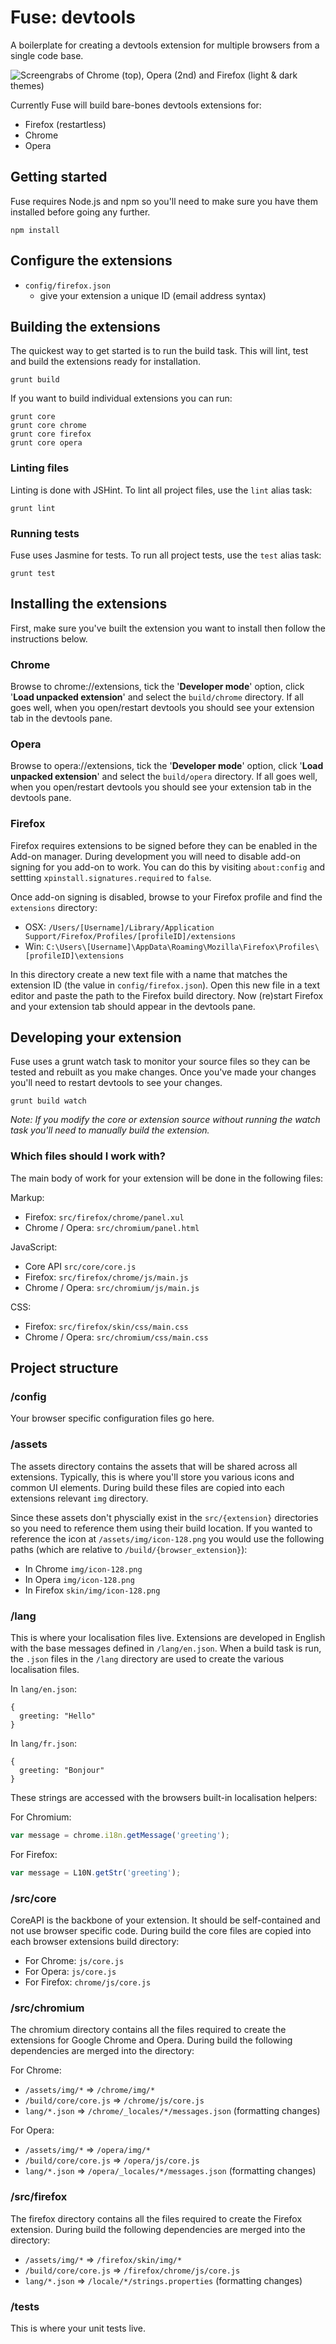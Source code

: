 # Fuse: devtools

A boilerplate for creating a devtools extension for multiple browsers from a single code base.

![Screengrabs of Chrome (top), Opera (2nd) and Firefox (light & dark themes)](screengrabs.png)

Currently Fuse will build bare-bones devtools extensions for:

* Firefox (restartless)
* Chrome
* Opera

## Getting started

Fuse requires Node.js and npm so you'll need to make sure you have them installed before going any further.

```
npm install
```

## Configure the extensions

* `config/firefox.json`
  * give your extension a unique ID (email address syntax)


## Building the extensions

The quickest way to get started is to run the build task. This will lint, test and build the extensions ready for installation.

```
grunt build
```

If you want to build individual extensions you can run:

```
grunt core
grunt core chrome
grunt core firefox
grunt core opera
```

### Linting files
Linting is done with JSHint. To lint all project files, use the `lint` alias task:
```
grunt lint
```

### Running tests
Fuse uses Jasmine for tests. To run all project tests, use the `test` alias task:
```
grunt test
```

## Installing the extensions

First, make sure you've built the extension you want to install then follow the instructions below.

### Chrome
Browse to chrome://extensions, tick the '**Developer mode**' option, click '**Load unpacked extension**' and select the `build/chrome` directory. If all goes well, when you open/restart devtools you should see your extension tab in the devtools pane.

### Opera
Browse to opera://extensions, tick the '**Developer mode**' option, click '**Load unpacked extension**' and select the `build/opera` directory. If all goes well, when you open/restart devtools you should see your extension tab in the devtools pane.

### Firefox
Firefox requires extensions to be signed before they can be enabled in the Add-on manager. During development you will need to disable add-on signing for you add-on to work. You can do this by visiting `about:config` and settting `xpinstall.signatures.required` to `false`.

Once add-on signing is disabled, browse to your Firefox profile and find the `extensions` directory:

* OSX: `/Users/[Username]/Library/Application Support/Firefox/Profiles/[profileID]/extensions`
* Win: `C:\Users\[Username]\AppData\Roaming\Mozilla\Firefox\Profiles\[profileID]\extensions`

In this directory create a new text file with a name that matches the extension ID (the value in `config/firefox.json`). Open this new file in a text editor and paste the path to the Firefox build directory. Now (re)start Firefox and your extension tab should appear in the devtools pane.


## Developing your extension

Fuse uses a grunt watch task to monitor your source files so they can be tested and rebuilt as you make changes. Once you've made your changes you'll need to restart devtools to see your changes.

```
grunt build watch
```

_Note: If you modify the core or extension source without running the watch task you'll need to manually build the extension._


### Which files should I work with?

The main body of work for your extension will be done in the following files:

Markup:

* Firefox: `src/firefox/chrome/panel.xul`
* Chrome / Opera: `src/chromium/panel.html` 

JavaScript:

* Core API `src/core/core.js` 
* Firefox: `src/firefox/chrome/js/main.js`
* Chrome / Opera: `src/chromium/js/main.js` 

CSS:

* Firefox: `src/firefox/skin/css/main.css`
* Chrome / Opera: `src/chromium/css/main.css` 



## Project structure

### /config
Your browser specific configuration files go here.


### /assets
The assets directory contains the assets that will be shared across all extensions. Typically, this is where you'll store you various icons and common UI elements. During build these files are copied into each extensions relevant `img` directory.

Since these assets don't physcially exist in the `src/{extension}` directories so you need to reference them using their build location. If you wanted to reference the icon at `/assets/img/icon-128.png` you would use the following paths (which are relative to `/build/{browser_extension}`):

* In Chrome `img/icon-128.png`
* In Opera `img/icon-128.png`
* In Firefox `skin/img/icon-128.png`


### /lang
This is where your localisation files live. Extensions are developed in English with the base messages defined in `/lang/en.json`. When a build task is run, the `.json` files in the `/lang` directory are used to create the various localisation files.

In `lang/en.json`:
```
{
  greeting: "Hello"
}
```

In `lang/fr.json`:
```
{
  greeting: "Bonjour"
}
```

These strings are accessed with the browsers built-in localisation helpers:

For Chromium:
```js
var message = chrome.i18n.getMessage('greeting');
```

For Firefox: 
```js
var message = L10N.getStr('greeting');
```


### /src/core
CoreAPI is the backbone of your extension. It should be self-contained and not use browser specific code. During build the core files are copied into each browser extensions build directory:

* For Chrome: `js/core.js`
* For Opera: `js/core.js`
* For Firefox: `chrome/js/core.js`


### /src/chromium
The chromium directory contains all the files required to create the extensions for Google Chrome and Opera. During build the following dependencies are merged into the directory:

For Chrome:
* `/assets/img/*` => `/chrome/img/*`
* `/build/core/core.js` => `/chrome/js/core.js`
* `lang/*.json` => `/chrome/_locales/*/messages.json` (formatting changes)
 
For Opera:
* `/assets/img/*` => `/opera/img/*`
* `/build/core/core.js` => `/opera/js/core.js`
* `lang/*.json` => `/opera/_locales/*/messages.json` (formatting changes)


### /src/firefox
The firefox directory contains all the files required to create the Firefox extension. During build the following dependencies are merged into the directory:

* `/assets/img/*` => `/firefox/skin/img/*`
* `/build/core/core.js` => `/firefox/chrome/js/core.js`
* `lang/*.json` => `/locale/*/strings.properties` (formatting changes)


### /tests
This is where your unit tests live.
